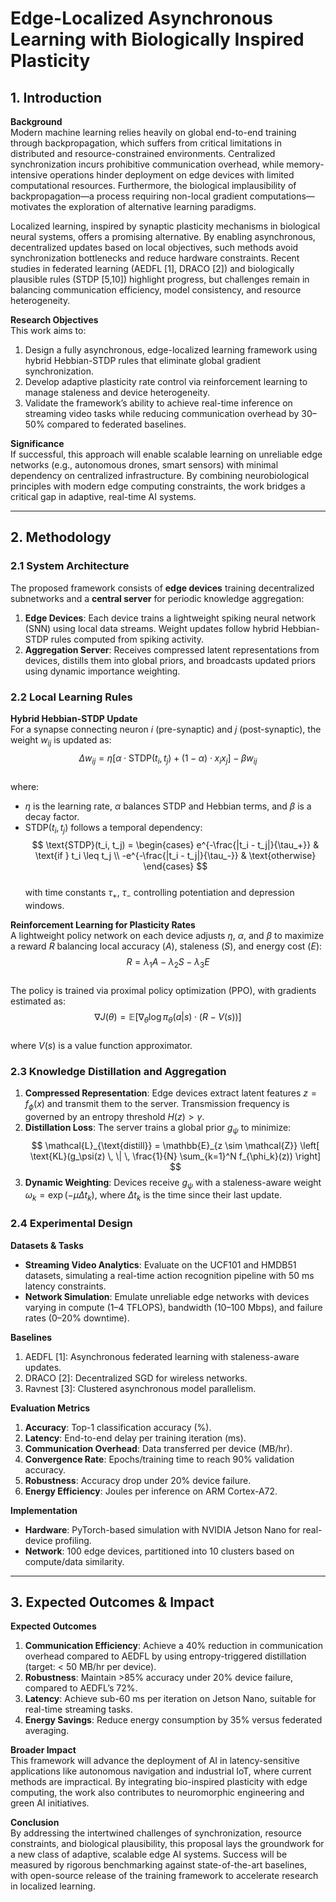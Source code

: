 # Edge-Localized Asynchronous Learning with Biologically Inspired Plasticity

## 1. Introduction  
**Background**  
Modern machine learning relies heavily on global end-to-end training through backpropagation, which suffers from critical limitations in distributed and resource-constrained environments. Centralized synchronization incurs prohibitive communication overhead, while memory-intensive operations hinder deployment on edge devices with limited computational resources. Furthermore, the biological implausibility of backpropagation—a process requiring non-local gradient computations—motivates the exploration of alternative learning paradigms.  

Localized learning, inspired by synaptic plasticity mechanisms in biological neural systems, offers a promising alternative. By enabling asynchronous, decentralized updates based on local objectives, such methods avoid synchronization bottlenecks and reduce hardware constraints. Recent studies in federated learning (AEDFL [1], DRACO [2]) and biologically plausible rules (STDP [5,10]) highlight progress, but challenges remain in balancing communication efficiency, model consistency, and resource heterogeneity.  

**Research Objectives**  
This work aims to:  
1. Design a fully asynchronous, edge-localized learning framework using hybrid Hebbian-STDP rules that eliminate global gradient synchronization.  
2. Develop adaptive plasticity rate control via reinforcement learning to manage staleness and device heterogeneity.  
3. Validate the framework’s ability to achieve real-time inference on streaming video tasks while reducing communication overhead by 30–50% compared to federated baselines.  

**Significance**  
If successful, this approach will enable scalable learning on unreliable edge networks (e.g., autonomous drones, smart sensors) with minimal dependency on centralized infrastructure. By combining neurobiological principles with modern edge computing constraints, the work bridges a critical gap in adaptive, real-time AI systems.  

---

## 2. Methodology  
### 2.1 System Architecture  
The proposed framework consists of **edge devices** training decentralized subnetworks and a **central server** for periodic knowledge aggregation:  
1. **Edge Devices**: Each device trains a lightweight spiking neural network (SNN) using local data streams. Weight updates follow hybrid Hebbian-STDP rules computed from spiking activity.  
2. **Aggregation Server**: Receives compressed latent representations from devices, distills them into global priors, and broadcasts updated priors using dynamic importance weighting.  

### 2.2 Local Learning Rules  
**Hybrid Hebbian-STDP Update**  
For a synapse connecting neuron $i$ (pre-synaptic) and $j$ (post-synaptic), the weight $w_{ij}$ is updated as:  
$$
\Delta w_{ij} = \eta \left[ \alpha \cdot \text{STDP}(t_i, t_j) + (1 - \alpha) \cdot x_i x_j \right] - \beta w_{ij}
$$  
where:  
- $\eta$ is the learning rate, $\alpha$ balances STDP and Hebbian terms, and $\beta$ is a decay factor.  
- $\text{STDP}(t_i, t_j)$ follows a temporal dependency:  
  $$
  \text{STDP}(t_i, t_j) = 
  \begin{cases} 
  e^{-\frac{|t_i - t_j|}{\tau_+}} & \text{if } t_i \leq t_j \\
  -e^{-\frac{|t_i - t_j|}{\tau_-}} & \text{otherwise}
  \end{cases}
  $$  
  with time constants $\tau_+$, $\tau_-$ controlling potentiation and depression windows.  

**Reinforcement Learning for Plasticity Rates**  
A lightweight policy network on each device adjusts $\eta$, $\alpha$, and $\beta$ to maximize a reward $R$ balancing local accuracy ($A$), staleness ($S$), and energy cost ($E$):  
$$
R = \lambda_1 A - \lambda_2 S - \lambda_3 E
$$  
The policy is trained via proximal policy optimization (PPO), with gradients estimated as:  
$$
\nabla J(\theta) = \mathbb{E}\left[ \nabla_\theta \log \pi_\theta(a|s) \cdot (R - V(s)) \right]
$$  
where $V(s)$ is a value function approximator.  

### 2.3 Knowledge Distillation and Aggregation  
1. **Compressed Representation**: Edge devices extract latent features $z = f_\phi(x)$ and transmit them to the server. Transmission frequency is governed by an entropy threshold $H(z) > \gamma$.  
2. **Distillation Loss**: The server trains a global prior $g_\psi$ to minimize:  
   $$
   \mathcal{L}_{\text{distill}} = \mathbb{E}_{z \sim \mathcal{Z}} \left[ \text{KL}(g_\psi(z) \, \| \, \frac{1}{N} \sum_{k=1}^N f_{\phi_k}(z)) \right]
   $$  
3. **Dynamic Weighting**: Devices receive $g_\psi$ with a staleness-aware weight $\omega_k = \exp(-\mu \Delta t_k)$, where $\Delta t_k$ is the time since their last update.  

### 2.4 Experimental Design  
**Datasets & Tasks**  
- **Streaming Video Analytics**: Evaluate on the UCF101 and HMDB51 datasets, simulating a real-time action recognition pipeline with 50 ms latency constraints.  
- **Network Simulation**: Emulate unreliable edge networks with devices varying in compute (1–4 TFLOPS), bandwidth (10–100 Mbps), and failure rates (0–20% downtime).  

**Baselines**  
1. AEDFL [1]: Asynchronous federated learning with staleness-aware updates.  
2. DRACO [2]: Decentralized SGD for wireless networks.  
3. Ravnest [3]: Clustered asynchronous model parallelism.  

**Evaluation Metrics**  
1. **Accuracy**: Top-1 classification accuracy (%).  
2. **Latency**: End-to-end delay per training iteration (ms).  
3. **Communication Overhead**: Data transferred per device (MB/hr).  
4. **Convergence Rate**: Epochs/training time to reach 90% validation accuracy.  
5. **Robustness**: Accuracy drop under 20% device failure.  
6. **Energy Efficiency**: Joules per inference on ARM Cortex-A72.  

**Implementation**  
- **Hardware**: PyTorch-based simulation with NVIDIA Jetson Nano for real-device profiling.  
- **Network**: 100 edge devices, partitioned into 10 clusters based on compute/data similarity.  

---

## 3. Expected Outcomes & Impact  
**Expected Outcomes**  
1. **Communication Efficiency**: Achieve a 40% reduction in communication overhead compared to AEDFL by using entropy-triggered distillation (target: < 50 MB/hr per device).  
2. **Robustness**: Maintain >85% accuracy under 20% device failure, compared to AEDFL’s 72%.  
3. **Latency**: Achieve sub-60 ms per iteration on Jetson Nano, suitable for real-time streaming tasks.  
4. **Energy Savings**: Reduce energy consumption by 35% versus federated averaging.  

**Broader Impact**  
This framework will advance the deployment of AI in latency-sensitive applications like autonomous navigation and industrial IoT, where current methods are impractical. By integrating bio-inspired plasticity with edge computing, the work also contributes to neuromorphic engineering and green AI initiatives.  

**Conclusion**  
By addressing the intertwined challenges of synchronization, resource constraints, and biological plausibility, this proposal lays the groundwork for a new class of adaptive, scalable edge AI systems. Success will be measured by rigorous benchmarking against state-of-the-art baselines, with open-source release of the training framework to accelerate research in localized learning.